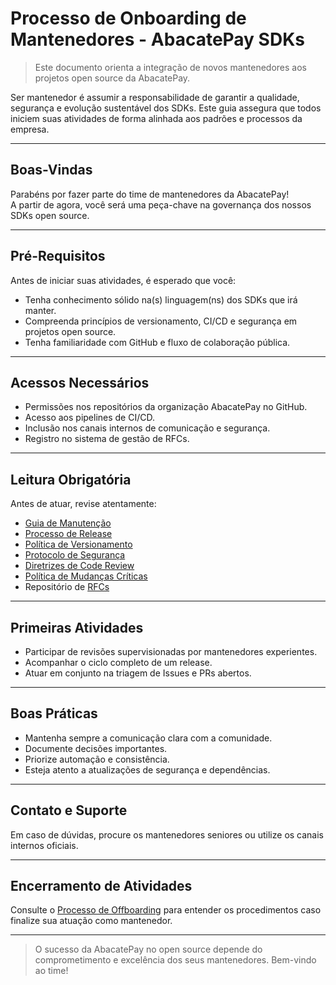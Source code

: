 
# Processo de Onboarding de Mantenedores - AbacatePay SDKs

> Este documento orienta a integração de novos mantenedores aos projetos open source da AbacatePay.

Ser mantenedor é assumir a responsabilidade de garantir a qualidade, segurança e evolução sustentável dos SDKs. Este guia assegura que todos iniciem suas atividades de forma alinhada aos padrões e processos da empresa.

---

## Boas-Vindas

Parabéns por fazer parte do time de mantenedores da AbacatePay!  
A partir de agora, você será uma peça-chave na governança dos nossos SDKs open source.

---

## Pré-Requisitos

Antes de iniciar suas atividades, é esperado que você:

- Tenha conhecimento sólido na(s) linguagem(ns) dos SDKs que irá manter.
- Compreenda princípios de versionamento, CI/CD e segurança em projetos open source.
- Tenha familiaridade com GitHub e fluxo de colaboração pública.

---

## Acessos Necessários

- Permissões nos repositórios da organização AbacatePay no GitHub.
- Acesso aos pipelines de CI/CD.
- Inclusão nos canais internos de comunicação e segurança.
- Registro no sistema de gestão de RFCs.

---

## Leitura Obrigatória

Antes de atuar, revise atentamente:

- [Guia de Manutenção](/maintainers/MAINTENANCE.md)
- [Processo de Release](/maintainers/RELEASE_PROCESS.md)
- [Política de Versionamento](/maintainers/VERSIONING.md)
- [Protocolo de Segurança](/maintainers/SECURITY_HANDLING.md)
- [Diretrizes de Code Review](/maintainers/CODE_REVIEW_GUIDELINES.md)
- [Política de Mudanças Críticas](/policies/BREAKING_CHANGES_POLICY.md)
- Repositório de [RFCs](https://rafaelcostappz.github.io/abacatepay-rfcs/)

---

## Primeiras Atividades

- Participar de revisões supervisionadas por mantenedores experientes.
- Acompanhar o ciclo completo de um release.
- Atuar em conjunto na triagem de Issues e PRs abertos.

---

## Boas Práticas

- Mantenha sempre a comunicação clara com a comunidade.
- Documente decisões importantes.
- Priorize automação e consistência.
- Esteja atento a atualizações de segurança e dependências.

---

## Contato e Suporte

Em caso de dúvidas, procure os mantenedores seniores ou utilize os canais internos oficiais.

---

## Encerramento de Atividades

Consulte o [Processo de Offboarding](/maintainers/OFFBOARDING.md) para entender os procedimentos caso finalize sua atuação como mantenedor.

---

> O sucesso da AbacatePay no open source depende do comprometimento e excelência dos seus mantenedores. Bem-vindo ao time!